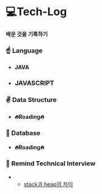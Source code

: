 # 💻Tech-Log
#### 배운 것을 기록하기 

### ☝ Language

- #### JAVA
- ### JAVASCRIPT

### ✌ Data Structure

- #### 🔥Roading🔥

### 🤟 Database

- #### 🔥Roading🔥


### 🌵 Remind Technical Interview

- * [stack과 heap의 차이](./docs/interview/DiffToStackAndHeap.md)
